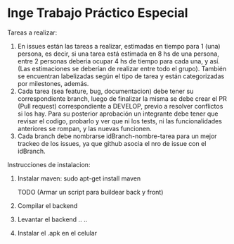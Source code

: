 # Inge Trabajo Práctico Especial
Tareas a realizar:
1) En issues están las tareas a realizar, estimadas en tiempo para 1 (una) persona, es decir, si una tarea está estimada en 8 hs de una persona, entre 2 personas deberia ocupar 4 hs de tiempo para cada una, y así. (Las estimaciones se deberían de realizar entre todo el grupo). También se encuentran labelizadas según el tipo de tarea y están categorizadas por milestones, además.
2) Cada tarea (sea feature, bug, documentacion) debe tener su correspondiente branch, luego de finalizar la misma se debe crear el PR (Pull request) correspondiente a DEVELOP, previo a resolver conflictos si los hay. Para su posterior aprobación un integrante debe tener que revisar el codigo, probarlo y ver que ni los tests, ni las funcionalidades anteriores se rompan, y las nuevas funcionen.
3) Cada branch debe nombrarse idBranch-nombre-tarea para un mejor trackeo de los issues, ya que github asocia el nro de issue con el idBranch.

Instrucciones de instalacion:
1) Instalar maven:
    sudo apt-get install maven
    
   TODO (Armar un script para buildear back y front)
2) Compilar el backend
3) Levantar el backend
..
..
6) Instalar el .apk en el celular
